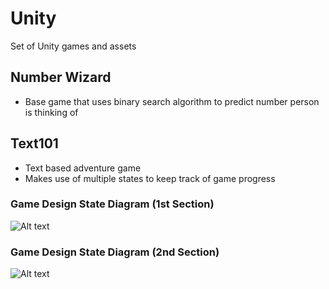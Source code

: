 # Unity
Set of Unity games and assets

## Number Wizard
- Base game that uses binary search algorithm to predict number person is thinking of
## Text101
- Text based adventure game
- Makes use of multiple states to keep track of game progress
### Game Design State Diagram (1st Section)
![Alt text](GD_0_.png?raw=true "First Section")

### Game Design State Diagram (2nd Section)
![Alt text](GD_1_.png?raw=true "First Section")
